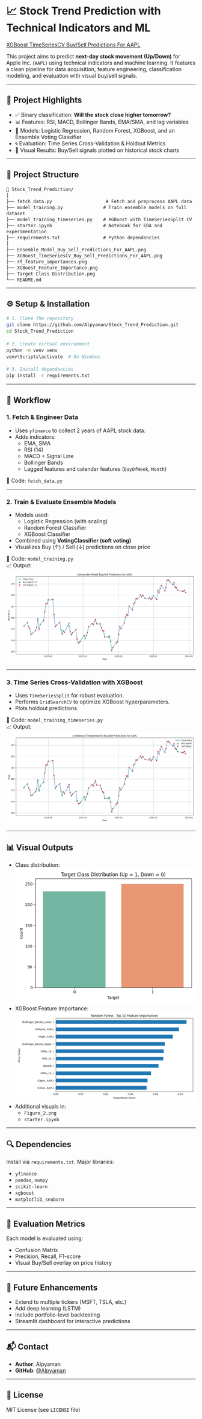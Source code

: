 # 📈 Stock Trend Prediction with Technical Indicators and ML

[XGBoost TimeSeriesCV Buy/Sell Predictions For AAPL](XGBoost_TimeSeriesCV_Buy_Sell_Predictions_For_AAPL.png)

This project aims to predict **next-day stock movement (Up/Down)** for Apple Inc. (`AAPL`) using technical indicators and machine learning. It features a clean pipeline for data acquisition, feature engineering, classification modeling, and evaluation with visual buy/sell signals.

---

## 🧠 Project Highlights

- ✅ Binary classification: **Will the stock close higher tomorrow?**
- 📊 Features: RSI, MACD, Bollinger Bands, EMA/SMA, and lag variables
- 🤖 Models: Logistic Regression, Random Forest, XGBoost, and an Ensemble Voting Classifier
- 🌀 Evaluation: Time Series Cross-Validation & Holdout Metrics
- 🧪 Visual Results: Buy/Sell signals plotted on historical stock charts

---

## 📂 Project Structure

```
📁 Stock_Trend_Prediction/
│
├── fetch_data.py                    # Fetch and preprocess AAPL data
├── model_training.py               # Train ensemble models on full dataset
├── model_training_timeseries.py    # XGBoost with TimeSeriesSplit CV
├── starter.ipynb                   # Notebook for EDA and experimentation
├── requirements.txt                # Python dependencies
│
├── Ensemble_Model_Buy_Sell_Predictions_For_AAPL.png
├── XGBoost_TimeSeriesCV_Buy_Sell_Predictions_For_AAPL.png
├── rf_feature_importances.png
├── XGBoost_Feature_Importance.png
├── Target Class Distribution.png
└── README.md
```

---

## ⚙️ Setup & Installation

```bash
# 1. Clone the repository
git clone https://github.com/Alpyaman/Stock_Trend_Prediction.git
cd Stock_Trend_Prediction

# 2. Create virtual environment
python -m venv venv
venv\Scripts\activate  # On Windows

# 3. Install dependencies
pip install -r requirements.txt
```

---

## 🔁 Workflow

### 1. Fetch & Engineer Data
- Uses `yfinance` to collect 2 years of AAPL stock data.
- Adds indicators:
  - EMA, SMA
  - RSI (14)
  - MACD + Signal Line
  - Bollinger Bands
  - Lagged features and calendar features (`DayOfWeek`, `Month`)

📄 Code: `fetch_data.py`

---

### 2. Train & Evaluate Ensemble Models

- Models used:
  - Logistic Regression (with scaling)
  - Random Forest Classifier
  - XGBoost Classifier
- Combined using **VotingClassifier (soft voting)**
- Visualizes Buy (↑) / Sell (↓) predictions on close price

📄 Code: `model_training.py`  
📈 Output:
![Ensemble](Ensemble_Model_Buy_Sell_Predictions_For_AAPL.png)

---

### 3. Time Series Cross-Validation with XGBoost

- Uses `TimeSeriesSplit` for robust evaluation.
- Performs `GridSearchCV` to optimize XGBoost hyperparameters.
- Plots holdout predictions.

📄 Code: `model_training_timeseries.py`  
📈 Output:
![XGBoost](XGBoost_TimeSeriesCV_Buy_Sell_Predictions_For_AAPL.png)

---

## 📊 Visual Outputs

- Class distribution:
  ![Distribution](Target%20Class%20Distribution.png)
- XGBoost Feature Importance:
  ![Feature Importance](rf_feature_importances.png)
- Additional visuals in:
  - `Figure_2.png`
  - `starter.ipynb`

---

## 🔍 Dependencies

Install via `requirements.txt`. Major libraries:

- `yfinance`
- `pandas`, `numpy`
- `scikit-learn`
- `xgboost`
- `matplotlib`, `seaborn`

---

## 🧪 Evaluation Metrics

Each model is evaluated using:

- Confusion Matrix
- Precision, Recall, F1-score
- Visual Buy/Sell overlay on price history

---

## 📌 Future Enhancements

- Extend to multiple tickers (MSFT, TSLA, etc.)
- Add deep learning (LSTM)
- Include portfolio-level backtesting
- Streamlit dashboard for interactive predictions

---

## 📬 Contact

- **Author**: Alpyaman  
- **GitHub**: [@Alpyaman](https://github.com/Alpyaman)

---

## 📝 License

MIT License (see `LICENSE` file)
